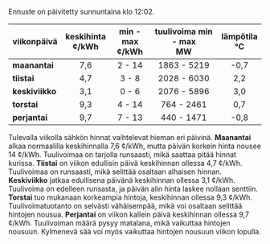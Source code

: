 Ennuste on päivitetty sunnuntaina klo 12:02.

| viikonpäivä  | keskihinta<br>¢/kWh | min - max<br>¢/kWh | tuulivoima min - max<br>MW | lämpötila<br>°C |
|:-------------|:----------------:|:----------------:|:-------------:|:-------------:|
| **maanantai**    |      7,6      |       2 - 14     |   1863 - 5219 |     -0,7      |
| **tiistai**      |      4,7      |       3 - 8      |   2028 - 6030 |      2,2      |
| **keskiviikko**  |      3,1      |       0 - 6      |   2076 - 5896 |      3,0      |
| **torstai**      |      9,3      |       4 - 14     |    764 - 2461 |      0,7      |
| **perjantai**    |      9,7      |       7 - 13     |    440 - 1471 |     -0,8      |

Tulevalla viikolla sähkön hinnat vaihtelevat hieman eri päivinä. **Maanantai** alkaa normaalilla keskihinnalla 7,6 ¢/kWh, mutta päivän korkein hinta nousee 14 ¢/kWh. Tuulivoimaa on tarjolla runsaasti, mikä saattaa pitää hinnat kurissa. **Tiistai** on viikon edullisin päivä keskihinnan ollessa 4,7 ¢/kWh. Tuulivoimaa on runsaasti, mikä selittää osaltaan alhaisen hinnan. **Keskiviikko** jatkaa edullisena päivänä keskihinnan ollessa 3,1 ¢/kWh. Tuulivoima on edelleen runsasta, ja päivän alin hinta laskee nollaan senttiin. **Torstai** tuo mukanaan korkeampia hintoja, keskihinnan ollessa 9,3 ¢/kWh. Tuulivoimatuotanto on selvästi vähäisempää, mikä voi osaltaan selittää hintojen nousua. **Perjantai** on viikon kallein päivä keskihinnan ollessa 9,7 ¢/kWh. Tuulivoiman määrä pysyy matalana, mikä vaikuttaa hintojen nousuun. Kylmenevä sää voi myös vaikuttaa hintojen nousuun viikon lopulla.